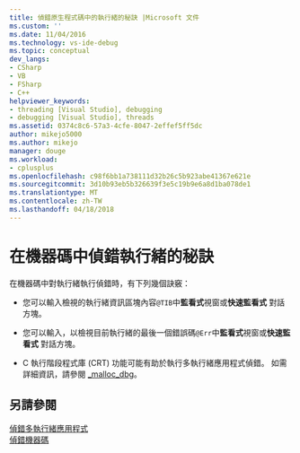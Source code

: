 ```yaml
---
title: 偵錯原生程式碼中的執行緒的秘訣 |Microsoft 文件
ms.custom: ''
ms.date: 11/04/2016
ms.technology: vs-ide-debug
ms.topic: conceptual
dev_langs:
- CSharp
- VB
- FSharp
- C++
helpviewer_keywords:
- threading [Visual Studio], debugging
- debugging [Visual Studio], threads
ms.assetid: 0374c8c6-57a3-4cfe-8047-2effef5ff5dc
author: mikejo5000
ms.author: mikejo
manager: douge
ms.workload:
- cplusplus
ms.openlocfilehash: c98f6bb1a738111d32b26c5b923abe41367e621e
ms.sourcegitcommit: 3d10b93eb5b326639f3e5c19b9e6a8d1ba078de1
ms.translationtype: MT
ms.contentlocale: zh-TW
ms.lasthandoff: 04/18/2018
---
```

# <a name="tips-for-debugging-threads-in-native-code"></a>在機器碼中偵錯執行緒的秘訣
在機器碼中對執行緒執行偵錯時，有下列幾個訣竅：  
  
-   您可以輸入檢視的執行緒資訊區塊內容`@TIB`中**監看式**視窗或**快速監看式** 對話方塊。  
  
-   您可以輸入，以檢視目前執行緒的最後一個錯誤碼`@Err`中**監看式**視窗或**快速監看式** 對話方塊。  
  
-   C 執行階段程式庫 (CRT) 功能可能有助於執行多執行緒應用程式偵錯。 如需詳細資訊，請參閱 [_malloc_dbg](/cpp/c-runtime-library/reference/malloc-dbg)。  
  
## <a name="see-also"></a>另請參閱  
 [偵錯多執行緒應用程式](../debugger/debug-multithreaded-applications-in-visual-studio.md)   
 [偵錯機器碼](../debugger/debugging-native-code.md)